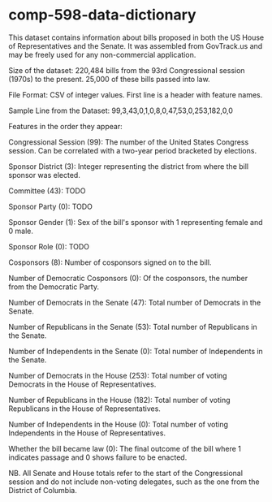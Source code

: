 comp-598-data-dictionary
========================

This dataset contains information about bills proposed in both the US House of Representatives and the Senate. It was assembled from GovTrack.us and may be freely used for any non-commercial application.

Size of the dataset:
220,484 bills from the 93rd Congressional session (1970s) to the present.
25,000 of these bills passed into law.

File Format:
CSV of integer values.
First line is a header with feature names.

Sample Line from the Dataset:
99,3,43,0,1,0,8,0,47,53,0,253,182,0,0

Features in the order they appear:

Congressional Session (99): The number of the United States Congress session. Can be correlated with a two-year period bracketed by elections.

Sponsor District (3): Integer representing the district from where the bill sponsor was elected. 

Committee (43): TODO

Sponsor Party (0): TODO

Sponsor Gender (1): Sex of the bill's sponsor with 1 representing female and 0 male.

Sponsor Role (0): TODO

Cosponsors (8): Number of cosponsors signed on to the bill.

Number of Democratic Cosponsors (0): Of the cosponsors, the number from the Democratic Party.

Number of Democrats in the Senate (47): Total number of Democrats in the Senate.

Number of Republicans in the Senate (53): Total number of Republicans in the Senate.

Number of Independents in the Senate (0): Total number of Independents in the Senate.

Number of Democrats in the House (253): Total number of voting Democrats in the House of Representatives.

Number of Republicans in the House (182): Total number of voting Republicans in the House of Representatives.

Number of Independents in the House (0): Total number of voting Independents in the House of Representatives.

Whether the bill became law (0): The final outcome of the bill where 1 indicates passage and 0 shows failure to be enacted.

NB. All Senate and House totals refer to the start of the Congressional session and do not include non-voting delegates, such as the one from the District of Columbia.




